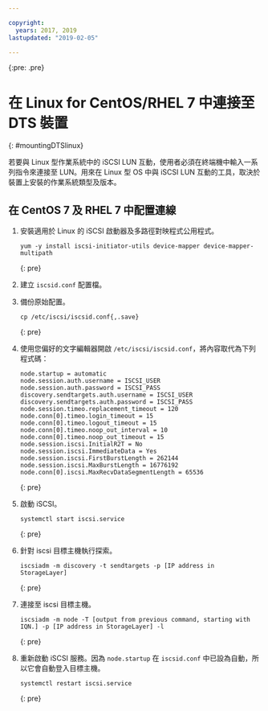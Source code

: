```yaml
---

copyright:
  years: 2017, 2019
lastupdated: "2019-02-05"

---
```

{:pre: .pre}

# 在 Linux for CentOS/RHEL 7 中連接至 DTS 裝置
{: #mountingDTSlinux}

若要與 Linux 型作業系統中的 iSCSI LUN 互動，使用者必須在終端機中輸入一系列指令來連接至 LUN。用來在 Linux 型 OS 中與 iSCSI LUN 互動的工具，取決於裝置上安裝的作業系統類型及版本。

## 在 CentOS 7 及 RHEL 7 中配置連線

1. 安裝適用於 Linux 的 iSCSI 啟動器及多路徑對映程式公用程式。
   ```
   yum -y install iscsi-initiator-utils device-mapper device-mapper-multipath
   ```
   {: pre}

2. 建立 `iscsid.conf` 配置檔。

3. 備份原始配置。
   ```
   cp /etc/iscsi/iscsid.conf{,.save}
   ```
   {: pre}

4. 使用您偏好的文字編輯器開啟 `/etc/iscsi/iscsid.conf`，將內容取代為下列程式碼：
   ```
   node.startup = automatic
   node.session.auth.username = ISCSI_USER
   node.session.auth.password = ISCSI_PASS
   discovery.sendtargets.auth.username = ISCSI_USER
   discovery.sendtargets.auth.password = ISCSI_PASS
   node.session.timeo.replacement_timeout = 120
   node.conn[0].timeo.login_timeout = 15
   node.conn[0].timeo.logout_timeout = 15
   node.conn[0].timeo.noop_out_interval = 10
   node.conn[0].timeo.noop_out_timeout = 15
   node.session.iscsi.InitialR2T = No
   node.session.iscsi.ImmediateData = Yes
   node.session.iscsi.FirstBurstLength = 262144
   node.session.iscsi.MaxBurstLength = 16776192
   node.conn[0].iscsi.MaxRecvDataSegmentLength = 65536
   ```
   {: pre}

5. 啟動 iSCSI。<br/>
   ```
   systemctl start iscsi.service
   ```
   {: pre}

6. 針對 iscsi 目標主機執行探索。<br/>
   ```
   iscsiadm -m discovery -t sendtargets -p [IP address in StorageLayer]
   ```
   {: pre}

7. 連接至 iscsi 目標主機。<br/>
   ```
   iscsiadm -m node -T [output from previous command, starting with IQN.] -p [IP address in StorageLayer] -l
   ```
   {: pre}

8. 重新啟動 iSCSI 服務。因為 `node.startup` 在 `iscsid.conf` 中已設為自動，所以它會自動登入目標主機。<br/>
   ```
   systemctl restart iscsi.service
   ```
   {: pre}
